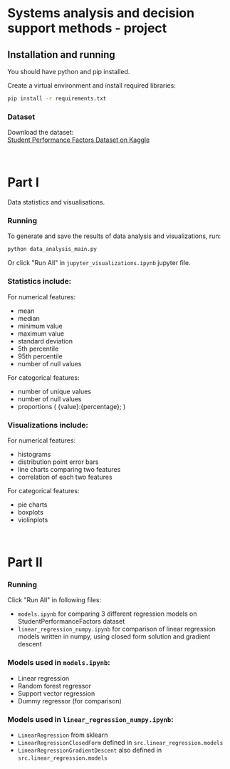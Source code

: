 # Systems analysis and decision support methods - project

## Installation and running
You should have python and pip installed.

Create a virtual environment and install required libraries:
```bash
pip install -r requirements.txt
```

### Dataset
Download the dataset:  
[Student Performance Factors Dataset on Kaggle](https://www.kaggle.com/datasets/lainguyn123/student-performance-factors)

<br>

# Part I

Data statistics and visualisations.

### Running
To generate and save the results of data analysis and visualizations, run:
```bash
python data_analysis_main.py
```
Or click "Run All" in ```jupyter_visualizations.ipynb``` jupyter file.

### Statistics include:
For numerical features:
- mean
- median
- minimum value
- maximum value
- standard deviation
- 5th percentile
- 95th percentile
- number of null values

For categorical features:
- number of unique values
- number of null values
- proportions ( {value}:{percentage}; )

### Visualizations include:
For numerical features:
- histograms
- distribution point error bars
- line charts comparing two features
- correlation of each two features

For categorical features:
- pie charts
- boxplots
- violinplots

<br>

# Part II

### Running

Click "Run All" in following files:
- ```models.ipynb``` for comparing 3 different regression models on StudentPerformanceFactors dataset
- ```linear_regression_numpy.ipynb``` for comparison of linear regression models written in numpy, using closed form solution and gradient descent

### Models used in ```models.ipynb```:
- Linear regression
- Random forest regressor
- Support vector regression
- Dummy regressor (for comparison)

### Models used in ```linear_regression_numpy.ipynb```:
- ```LinearRegression``` from sklearn
- ```LinearRegressionClosedForm``` defined in ```src.linear_regression.models```
- ```LinearRegressionGradientDescent``` also defined in ```src.linear_regression.models```